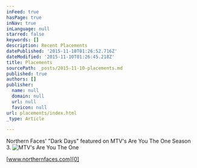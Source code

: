 ```yaml
---
inFeed: true
hasPage: true
inNav: true
inLanguage: null
starred: false
keywords: []
description: Recent Placements
datePublished: '2015-11-10T01:26:52.716Z'
dateModified: '2015-11-10T01:26:45.218Z'
title: Placements
sourcePath: _posts/2015-11-10-placements.md
published: true
authors: []
publisher:
  name: null
  domain: null
  url: null
  favicon: null
url: placements/index.html
_type: Article

---
```

Northern Faces' "Dark Days" featured on MTV's Are You The One Season 3\. ![MTV's Are You The One](https://the-grid-user-content.s3-us-west-2.amazonaws.com/4d9400ce-4a01-43a8-8dd6-5efcc888a16e.jpg)

[www.northernfaces.com][0]

[0]: http://www.northernfaces.com/